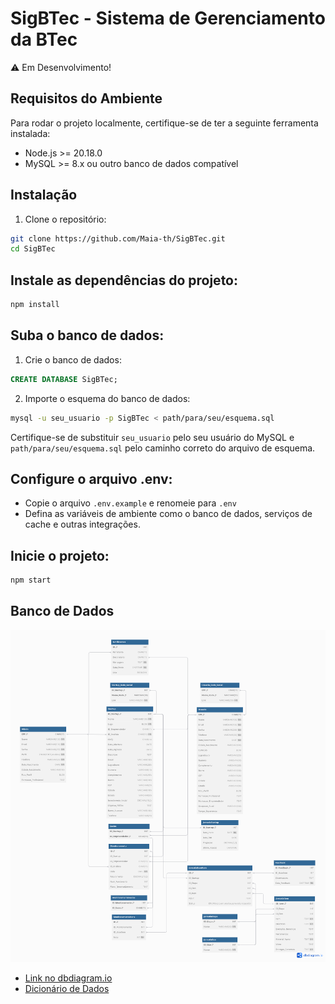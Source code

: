 # SigBTec - Sistema de Gerenciamento da BTec

⚠️ Em Desenvolvimento!

## Requisitos do Ambiente

Para rodar o projeto localmente, certifique-se de ter a seguinte ferramenta instalada:

- Node.js >= 20.18.0
- MySQL >= 8.x ou outro banco de dados compatível

## Instalação

1. Clone o repositório:

```bash
git clone https://github.com/Maia-th/SigBTec.git
cd SigBTec
```

## Instale as dependências do projeto:

```bash
npm install
```

## Suba o banco de dados:

1. Crie o banco de dados:

```sql
CREATE DATABASE SigBTec;
```

2. Importe o esquema do banco de dados:

```bash
mysql -u seu_usuario -p SigBTec < path/para/seu/esquema.sql
```

Certifique-se de substituir `seu_usuario` pelo seu usuário do MySQL e `path/para/seu/esquema.sql` pelo caminho correto do arquivo de esquema.

## Configure o arquivo .env:

- Copie o arquivo `.env.example` e renomeie para `.env`
- Defina as variáveis de ambiente como o banco de dados, serviços de cache e outras integrações.

## Inicie o projeto:

```bash
npm start
```

## Banco de Dados

<img alt='Diagrama ER' src='.github/assets/diagramaBTec.png'/>

- [Link no dbdiagram.io](https://dbdiagram.io/d/Diagrama-ER-BTec-67578cb2e9daa85aca2ee511)
- [Dicionário de Dados](.github/docs/bancoDeDados.md)
